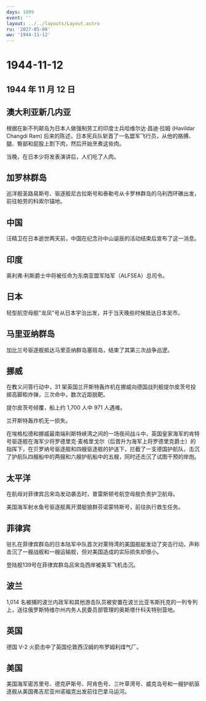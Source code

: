 ```yaml
---
days: 1899
event: ''
layout: ../../layouts/Layout.astro
ru: '2027-05-08'
ww: '1944-11-12'
---
```


# 1944-11-12

## 1944 年 11 月 12 日

## 澳大利亚新几内亚

根据在新不列颠岛为日本人做强制劳工的印度士兵哈维尔达·昌迪·拉姆 (Havildar
Changdi Ram)
后来的陈述，日本宪兵队斩首了一名盟军飞行员，从他的胳膊、腿、臀部和屁股上割下肉，然后开始烹煮这些肉。

当晚，在日本少将发表演讲后，人们吃了人肉。

## 加罗林群岛

巡洋舰圣路易斯号、驱逐舰尼古拉斯号和泰勒号从卡罗林群岛的乌利西环礁出发，前往帕劳的科索尔锚地。

## 中国

汪精卫在日本逝世两天前，中国在纪念孙中山诞辰的活动结束后宣布了这一消息。

## 印度

奥利弗·利斯爵士中将被任命为东南亚盟军陆军（ALFSEA）总司令。

## 日本

轻型航空母舰"龙凤"号从日本宇治出发，并于当天晚些时候抵达日本吴市。

## 马里亚纳群岛

加比兰号驱逐舰抵达马里亚纳群岛塞班岛，结束了其第三次战争巡逻。

## 挪威

在教义问答行动中，31
架英国兰开斯特轰炸机在挪威向德国战列舰提尔皮茨号投掷高脚柜炸弹，三次命中，数次近距脱靶。

提尔皮茨号倾覆，船上约 1,700 人中 971 人遇难。

兰开斯特轰炸机无一损失。

在埃格松德和挪威最南端利斯特峡湾之间的一场夜间战斗中，英国皇家海军的肯特号驱逐舰在海军少将罗德里克·麦格里戈尔（后晋升为海军上将罗德里克爵士）的指挥下，在贝罗纳号驱逐舰和四艘驱逐舰的护送下，拦截了一支德国护航队，击沉了护航队四艘船中的两艘和六艘护航船中的五艘，同时还击沉了试图干预的岸炮。

## 太平洋

在航母对菲律宾吕宋岛发动袭击时，普雷斯顿号航空母舰负责护卫航母。

美国海军射水鱼号驱逐舰离开潜艇狼群芬诺蒙特斯号，前往执行救生任务。

## 菲律宾

驻扎在菲律宾群岛的日本陆军中队首次对莱特湾的美国舰艇发动了突击行动，声称击沉了一艘战舰和一艘运输舰，但对美国造成的实际损失却很小。

登陆舰139号在菲律宾群岛吕宋岛西岸被美军飞机击沉。

## 波兰

1,014
名被捕的波兰内政军和其他游击队员被安置在波兰比亚韦斯托克的一列专列上，送往俄罗斯特维尔州内务人民委员部管理的奥斯塔什科夫特别营地。

## 英国

德国 V-2 火箭击中了英国伦敦西汉姆的布罗姆利煤气厂。

## 美国

美国海军密苏里号、德克萨斯号、阿肯色号、三叶草湾号、威克岛号和一艘护航驱逐舰从美国弗吉尼亚州诺福克出发前往巴拿马运河。